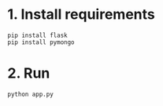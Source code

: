 # 1. Install requirements<br>
   `pip install flask`<br>
   `pip install pymongo`
# 2. Run<br>
   `python app.py`
